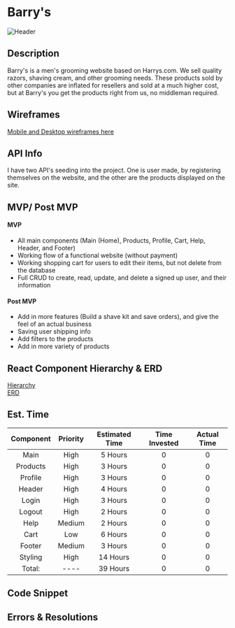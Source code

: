 # Barry's
![Header](https://res.cloudinary.com/radiscipio/image/upload/v1570205608/dfgksrjyp3lxif0gvewt.jpg)
  
## Description

Barry's is a men's grooming website based on Harrys.com. We sell quality razors, shaving cream, and other grooming needs. These products sold by other companies are inflated for resellers and sold at a much higher cost, but at Barry's you get the products right from us, no middleman required. 
  

## Wireframes
[Mobile and Desktop wireframes here](https://imgur.com/a/o1Phqxh)
  

## API Info
I have two API's seeding into the project. One is user made, by registering themselves on the website, and the other are the products displayed on the site.

## MVP/ Post MVP

#### MVP
- All main components (Main (Home), Products, Profile, Cart, Help, Header, and Footer)
- Working flow of a functional website (without payment)
- Working shopping cart for users to edit their items, but not delete from the database
- Full CRUD to create, read, update, and delete a signed up user, and their information


#### Post MVP
- Add in more features (Build a shave kit and save orders), and give the feel of an actual business
- Saving user shipping info
- Add filters to the products
- Add in more variety of products
 

## React Component Hierarchy & ERD

[Hierarchy](https://imgur.com/dlBnVki)
<br>
[ERD](https://imgur.com/AsjCrlm)


## Est. Time

| Component | Priority | Estimated Time | Time Invested | Actual Time |
| :---: | :---: | :---: | :---: | :---: |
| Main | High | 5 Hours | 0 | 0 |
| Products | High | 3 Hours | 0 | 0 |
| Profile | High | 3 Hours | 0 | 0 |
| Header | High | 4 Hours | 0 | 0 |
| Login | High | 3 Hours | 0 | 0 |
| Logout | High | 2 Hours | 0 | 0 |
| Help | Medium | 2 Hours | 0 | 0 |
| Cart | Low | 6 Hours | 0 | 0 |
| Footer | Medium | 3 Hours | 0 | 0 |
| Styling | High | 14 Hours | 0 | 0 |
| Total: | ---- | 39 Hours | 0 | 0 |

## Code Snippet

  

## Errors & Resolutions

  
